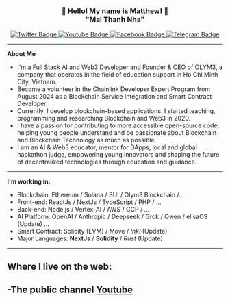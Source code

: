 <h3 align="center">👋   Hello! My name is Matthew!   👋 <br/> "Mai Thanh Nha" </h3>

<div id="badges" align="center">
  <a href="https://x.com/thanhnhaweb3">
    <img src="https://img.shields.io/badge/Twitter-green?style=for-the-badge&logo=twitter&logoColor=white" alt="Twitter Badge"/>
  </a>
  <a href="https://youtube.com/songonha">
    <img src="https://img.shields.io/badge/YouTube-red?style=for-the-badge&logo=youtube&logoColor=white" alt="Youtube Badge"/>
  </a>
  <a href="https://facebook.com/thanhnhaweb3">
    <img src="https://img.shields.io/badge/Facebook-gray?style=for-the-badge&logo=facebook&logoColor=white" alt="Facebook Badge"/>
  </a>
  <a href="https://t.me/thanhnhaweb3">
    <img src="https://img.shields.io/badge/Telegram-yellow?style=for-the-badge&logo=telegram&logoColor=white" alt="Telegram Badge"/>
  </a>
  <br/>
</div>

---
**About Me**
- I'm a Full Stack AI and Web3 Developer and Founder & CEO of OLYM3, a company that operates in the field of education support in Ho Chi Minh City, Vietnam.
- Become a volunteer in the Chainlink Developer Expert Program from August 2024 as a Blockchain Service Integration and Smart Contract Developer.
- Currently, I develop blockchain-based applications. I started teaching, programming and researching Blockchain and Web3 in 2020.
- I have a passion for contributing to more accessible open-source code, helping young people understand and be passionate about Blockchain and Blockchain Technology as much as possible.
- I am an AI & Web3 educator, mentor for DApps, local and global hackathon judge, empowering young innovators and shaping the future of decentralized technologies through education and guidance.
---
**I'm working in:**
 - Blockchain: Ethereum / Solana / SUI / Olym3 Blockchain /...
 - Front-end: ReactJs / NextJs / TypeScript / PHP / ...
 - Back-end: Node.js / Vertex-AI / AWS / GCP / ...
 - AI Platform: OpenAI / Anthropic / Deepseek / Grok / Qwen / elisaOS (Update) ...
 - Smart Contract: Solidity (EVM) / Move / *Ink!* (Update)
 - Major Languages: **NextJs** / **Solidity** / *Rust* (Update)
---
Where I live on the web:
-----------------------
-The public channel <a href="https://youtube.com/songonha">Youtube</a>
-----------------------

